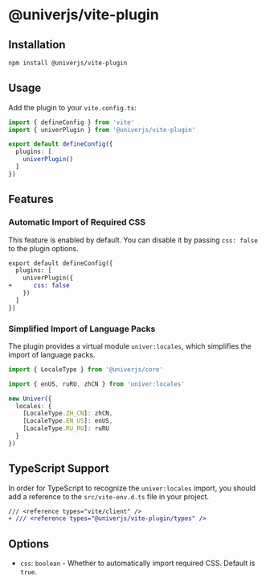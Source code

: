 # @univerjs/vite-plugin

## Installation

```bash
npm install @univerjs/vite-plugin
```

## Usage

Add the plugin to your `vite.config.ts`:

```typescript
import { defineConfig } from 'vite'
import { univerPlugin } from '@univerjs/vite-plugin'

export default defineConfig({
  plugins: [
    univerPlugin()
  ]
})
```

## Features

### Automatic Import of Required CSS

This feature is enabled by default. You can disable it by passing `css: false` to the plugin options.

```diff
export default defineConfig({
  plugins: [
    univerPlugin({
+      css: false
    })
  ]
})
```

### Simplified Import of Language Packs

The plugin provides a virtual module `univer:locales`, which simplifies the import of language packs.

```typescript
import { LocaleType } from '@univerjs/core'

import { enUS, ruRU, zhCN } from 'univer:locales'

new Univer({
  locales: {
    [LocaleType.ZH_CN]: zhCN,
    [LocaleType.EN_US]: enUS,
    [LocaleType.RU_RU]: ruRU
  }
})
```

## TypeScript Support

In order for TypeScript to recognize the `univer:locales` import, you should add a reference to the `src/vite-env.d.ts` file in your project.

```diff
/// <reference types="vite/client" />
+ /// <reference types="@univerjs/vite-plugin/types" />
```

## Options

- `css`: `boolean` - Whether to automatically import required CSS. Default is `true`.
